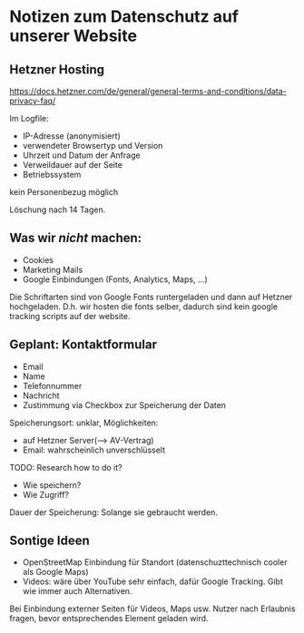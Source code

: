 # Notizen zum Datenschutz auf unserer Website

## Hetzner Hosting
https://docs.hetzner.com/de/general/general-terms-and-conditions/data-privacy-faq/

Im Logfile:
- IP-Adresse (anonymisiert)
- verwendeter Browsertyp und Version
- Uhrzeit und Datum der Anfrage
- Verweildauer auf der Seite
- Betriebssystem

kein Personenbezug möglich

Löschung nach 14 Tagen.


## Was wir *nicht* machen:
- Cookies
- Marketing Mails
- Google Einbindungen (Fonts, Analytics, Maps, ...)

Die Schriftarten sind von Google Fonts runtergeladen und dann auf Hetzner hochgeladen. D.h. wir hosten die fonts selber, dadurch sind kein google tracking scripts auf der website.


## Geplant: Kontaktformular
- Email
- Name
- Telefonnummer
- Nachricht
- Zustimmung via Checkbox zur Speicherung der Daten

Speicherungsort: unklar, Möglichkeiten: 
- auf Hetzner Server(--> AV-Vertrag)
- Email: wahrscheinlich unverschlüsselt

TODO: Research how to do it?
- Wie speichern?
- Wie Zugriff?

Dauer der Speicherung: Solange sie gebraucht werden.


## Sontige Ideen
- OpenStreetMap Einbindung für Standort (datenschuzttechnisch cooler als Google Maps)
- Videos: wäre über YouTube sehr einfach, dafür Google Tracking. Gibt wie immer auch Alternativen.

Bei Einbindung externer Seiten für Videos, Maps usw. Nutzer nach Erlaubnis fragen, bevor entsprechendes Element geladen wird.
